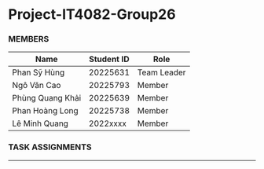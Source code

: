 # Project-IT4082-Group26
### MEMBERS

| Name| Student ID| Role|
| - | - | - |
| Phan Sỹ Hùng | 20225631 | Team Leader|
| Ngô Văn Cao | 20225793 | Member|
| Phùng Quang Khải | 20225639 | Member|
| Phan Hoàng Long | 20225738 | Member|
| Lê Minh Quang | 2022xxxx | Member |

### TASK ASSIGNMENTS

---
